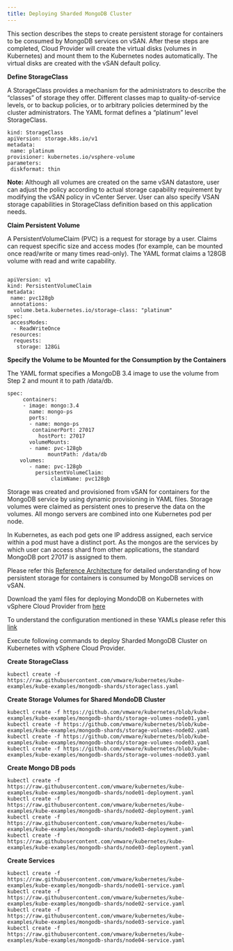 ```yaml
---
title: Deploying Sharded MongoDB Cluster
--- 
```

				
This section describes the steps to create persistent storage for containers to be consumed by MongoDB services on vSAN. After these steps are completed, Cloud Provider will create the virtual disks (volumes in Kubernetes) and mount them to the Kubernetes nodes automatically. The virtual disks are created with the vSAN default policy. 
				
						
**Define StorageClass**
					
A StorageClass provides a mechanism for the administrators to describe the “classes” of storage they offer. Different classes map to quality-of-service levels, or to backup policies, or to arbitrary policies determined by the cluster administrators. The YAML format defines a “platinum” level StorageClass.
 
```						
kind: StorageClass
apiVersion: storage.k8s.io/v1
metadata:
 name: platinum
provisioner: kubernetes.io/vsphere-volume
parameters:
 diskformat: thin
```

**Note:** Although all volumes are created on the same vSAN datastore, user can adjust the policy according to actual storage capability requirement by modifying the vSAN policy in vCenter Server. User can also specify VSAN storage capabilities in StorageClass definition based on this application needs.


**Claim Persistent Volume**

A PersistentVolumeClaim (PVC) is a request for storage by a user. Claims can request specific size and access modes (for example, can be mounted once read/write or many times read-only). The YAML format claims a 128GB volume with read and write capability.

```						

apiVersion: v1
kind: PersistentVolumeClaim
metadata:
 name: pvc128gb
 annotations:
  volume.beta.kubernetes.io/storage-class: "platinum"
spec:
 accessModes:
  - ReadWriteOnce
 resources:
  requests:
   storage: 128Gi
```
	
					
**Specify the Volume to be Mounted for the Consumption by the Containers**
						
The YAML format specifies a MongoDB 3.4 image to use the volume from Step 2 and mount it to path
/data/db.

```				
spec:
     containers:
     - image: mongo:3.4
       name: mongo-ps
       ports:
       - name: mongo-ps
        containerPort: 27017
          hostPort: 27017
       volumeMounts:
       - name: pvc-128gb
             mountPath: /data/db
    volumes:
       - name: pvc-128gb
         persistentVolumeClaim:
              claimName: pvc128gb 
```

Storage was created and provisioned from vSAN for containers for the MongoDB service by using dynamic provisioning in YAML files. Storage volumes were claimed as persistent ones to preserve the data on the volumes. All mongo servers are combined into one Kubernetes pod per node.

In Kubernetes, as each pod gets one IP address assigned, each service within a pod must have a distinct port. As the mongos are the services by which user can access shard from other applications, the standard MongoDB port 27017 is assigned to them.


Please refer this [Reference Architecture](https://storagehub.vmware.com/#!/vmware-vsan/vmware-vsan-tm-as-persistent-storage-for-mongodb-in-containers) for detailed understanding of how persistent storage for containers is consumed by MongoDB services on vSAN.


Download the yaml files for deploying MondoDB on Kubernetes with vSphere Cloud Provider from [here](https://github.com/vmware/kubernetes/tree/kube-examples/kube-examples/guestbook/guestbook-storageclass)

To understand the configuration mentioned in these YAMLs please refer this [link](https://storagehub.vmware.com/#!/vmware-vsan/vmware-vsan-tm-as-persistent-storage-for-mongodb-in-containers/mongodb-deployment)  

Execute following commands to deploy Sharded MongoDB Cluster on Kubernetes with vSphere Cloud Provider.

**Create StorageClass**

```
kubectl create -f https://raw.githubusercontent.com/vmware/kubernetes/kube-examples/kube-examples/mongodb-shards/storageclass.yaml
```

**Create Storage Volumes for Shared MondoDB Cluster**

```
kubectl create -f https://github.com/vmware/kubernetes/blob/kube-examples/kube-examples/mongodb-shards/storage-volumes-node01.yaml
kubectl create -f https://github.com/vmware/kubernetes/blob/kube-examples/kube-examples/mongodb-shards/storage-volumes-node02.yaml
kubectl create -f https://github.com/vmware/kubernetes/blob/kube-examples/kube-examples/mongodb-shards/storage-volumes-node03.yaml
kubectl create -f https://github.com/vmware/kubernetes/blob/kube-examples/kube-examples/mongodb-shards/storage-volumes-node03.yaml
```

**Create Mongo DB pods**

```
kubectl create -f https://raw.githubusercontent.com/vmware/kubernetes/kube-examples/kube-examples/mongodb-shards/node01-deployment.yaml
kubectl create -f https://raw.githubusercontent.com/vmware/kubernetes/kube-examples/kube-examples/mongodb-shards/node02-deployment.yaml
kubectl create -f https://raw.githubusercontent.com/vmware/kubernetes/kube-examples/kube-examples/mongodb-shards/node03-deployment.yaml
kubectl create -f https://raw.githubusercontent.com/vmware/kubernetes/kube-examples/kube-examples/mongodb-shards/node03-deployment.yaml
```	

**Create Services**

```
kubectl create -f https://raw.githubusercontent.com/vmware/kubernetes/kube-examples/kube-examples/mongodb-shards/node01-service.yaml
kubectl create -f https://raw.githubusercontent.com/vmware/kubernetes/kube-examples/kube-examples/mongodb-shards/node02-service.yaml
kubectl create -f https://raw.githubusercontent.com/vmware/kubernetes/kube-examples/kube-examples/mongodb-shards/node03-service.yaml
kubectl create -f https://raw.githubusercontent.com/vmware/kubernetes/kube-examples/kube-examples/mongodb-shards/node04-service.yaml
```
